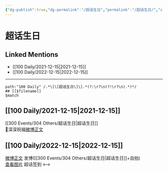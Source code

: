 ```yaml
---
{"dg-publish":true,"dg-permalink":"/超话生日","permalink":"/超话生日/","created":"2022-12-21T10:13:50.000+08:00","updated":"2023-04-10T17:17:01.486+08:00"}
---
```


# 超话生日

## Linked Mentions
- [[100 Daily/2021-12-15\|2021-12-15]]
- [[100 Daily/2022-12-15\|2022-12-15]]


---

```expander
path:"100 Daily" /.*\[\[超话生日\]\].*(?:\r?\n(?!\r?\n).*)*/
## [[$filename]]
$match
```
## [[100 Daily/2021-12-15\|2021-12-15]]
[[300 Events/304 Others/超话生日\|超话生日]]  
🌟深深祝福[微博正文](https://m.weibo.cn/6466290670/4714775260432258)
## [[100 Daily/2022-12-15\|2022-12-15]]
[微博正文](https://m.weibo.cn/1736988591/4846902052393493) 发博([[300 Events/304 Others/超话生日\|超话生日]]+自拍)  
[查看图片](https://wx4.sinaimg.cn/large/0088n2Pggy1h94xs0z629j30yh0j4wft.jpg) 超话签到
<-->